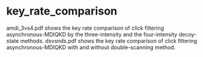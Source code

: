 # key_rate_comparison
amdi_3vs4.pdf shows the key rate comparison  of click filtering asynchronous-MDIQKD by the three-intensity and the four-intensity decoy-state methods.
dsvsnds.pdf shows the key rate comparison of click filtering asynchronous-MDIQKD with and without double-scanning method.
